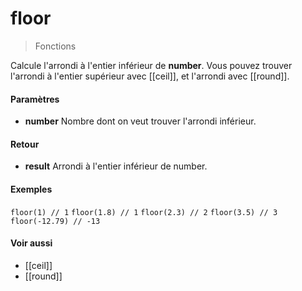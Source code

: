 # floor
> Fonctions

Calcule l'arrondi à l'entier inférieur de **number**.
Vous pouvez trouver l'arrondi à l'entier supérieur avec [[ceil]], et l'arrondi avec [[round]].

#### Paramètres

- **number** Nombre dont on veut trouver l'arrondi inférieur.

#### Retour

- **result** Arrondi à l'entier inférieur de number.

#### Exemples

`floor(1) // 1`
`floor(1.8) // 1`
`floor(2.3) // 2`
`floor(3.5) // 3`
`floor(-12.79) // -13`

#### Voir aussi

- [[ceil]]
- [[round]]